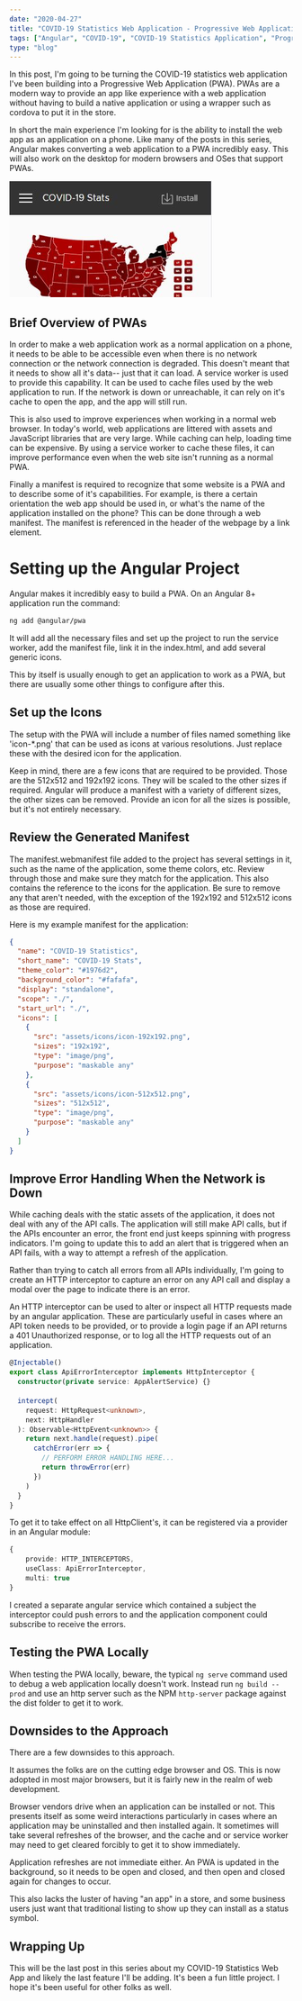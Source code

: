 ```yaml
---
date: "2020-04-27"
title: "COVID-19 Statistics Web Application - Progressive Web Applications with Angular"
tags: ["Angular", "COVID-19", "COVID-19 Statistics Application", "Progressive Web Application"]
type: "blog"
---
```


In this post, I'm going to be turning the COVID-19 statistics web application I've been building into a Progressive Web Application (PWA). PWAs are a modern way to provide an app like experience with a web application without having to build a native application or using a wrapper such as cordova to put it in the store.

In short the main experience I'm looking for is the ability to install the web app as an application on a phone. Like many of the posts in this series, Angular makes converting a web application to a PWA incredibly easy. This will also work on the desktop for modern browsers and OSes that support PWAs.

![COVID-19 Install Button](../images/covid-19-install.jpg)

## Brief Overview of PWAs

In order to make a web application work as a normal application on a phone, it needs to be able to be accessible even when there is no network connection or the network connection is degraded. This doesn't meant that it needs to show all it's data-- just that it can load. A service worker is used to provide this capability. It can be used to cache files used by the web application to run. If the network is down or unreachable, it can rely on it's cache to open the app, and the app will still run.

This is also used to improve experiences when working in a normal web browser. In today's world, web applications are littered with assets and JavaScript libraries that are very large. While caching can help, loading time can be expensive. By using a service worker to cache these files, it can improve performance even when the web site isn't running as a normal PWA.

Finally a manifest is required to recognize that some website is a PWA and to describe some of it's capabilities. For example, is there a certain orientation the web app should be used in, or what's the name of the application installed on the phone? This can be done through a web manifest. The manifest is referenced in the header of the webpage by a link element.

# Setting up the Angular Project

Angular makes it incredibly easy to build a PWA. On an Angular 8+ application run the command:

```bash
ng add @angular/pwa
```

It will add all the necessary files and set up the project to run the service worker, add the manifest file, link it in the index.html, and add several generic icons.

This by itself is usually enough to get an application to work as a PWA, but there are usually some other things to configure after this.

## Set up the Icons

The setup with the PWA will include a number of files named something like 'icon-\*.png' that can be used as icons at various resolutions. Just replace these with the desired icon for the application.

Keep in mind, there are a few icons that are required to be provided. Those are the 512x512 and 192x192 icons. They will be scaled to the other sizes if required. Angular will produce a manifest with a variety of different sizes, the other sizes can be removed. Provide an icon for all the sizes is possible, but it's not entirely necessary.

## Review the Generated Manifest

The manifest.webmanifest file added to the project has several settings in it, such as the name of the application, some theme colors, etc. Review through those and make sure they match for the application. This also contains the reference to the icons for the application. Be sure to remove any that aren't needed, with the exception of the 192x192 and 512x512 icons as those are required.

Here is my example manifest for the application:

```json
{
  "name": "COVID-19 Statistics",
  "short_name": "COVID-19 Stats",
  "theme_color": "#1976d2",
  "background_color": "#fafafa",
  "display": "standalone",
  "scope": "./",
  "start_url": "./",
  "icons": [
    {
      "src": "assets/icons/icon-192x192.png",
      "sizes": "192x192",
      "type": "image/png",
      "purpose": "maskable any"
    },
    {
      "src": "assets/icons/icon-512x512.png",
      "sizes": "512x512",
      "type": "image/png",
      "purpose": "maskable any"
    }
  ]
}
```

## Improve Error Handling When the Network is Down

While caching deals with the static assets of the application, it does not deal with any of the API calls. The application will still make API calls, but if the APIs encounter an error, the front end just keeps spinning with progress indicators. I'm going to update this to add an alert that is triggered when an API fails, with a way to attempt a refresh of the application.

Rather than trying to catch all errors from all APIs individually, I'm going to create an HTTP interceptor to capture an error on any API call and display a modal over the page to indicate there is an error.

An HTTP interceptor can be used to alter or inspect all HTTP requests made by an angular application. These are particularly useful in cases where an API token needs to be provided, or to provide a login page if an API returns a 401 Unauthorized response, or to log all the HTTP requests out of an application.

```typescript
@Injectable()
export class ApiErrorInterceptor implements HttpInterceptor {
  constructor(private service: AppAlertService) {}

  intercept(
    request: HttpRequest<unknown>,
    next: HttpHandler
  ): Observable<HttpEvent<unknown>> {
    return next.handle(request).pipe(
      catchError(err => {
        // PERFORM ERROR HANDLING HERE...
        return throwError(err)
      })
    )
  }
}
```

To get it to take effect on all HttpClient's, it can be registered via a provider in an Angular module:

```typescript
{
    provide: HTTP_INTERCEPTORS,
    useClass: ApiErrorInterceptor,
    multi: true
}
```

I created a separate angular service which contained a subject the interceptor could push errors to and the application component could subscribe to receive the errors.

## Testing the PWA Locally

When testing the PWA locally, beware, the typical `ng serve` command used to debug a web application locally doesn't work. Instead run `ng build --prod` and use an http server such as the NPM `http-server` package against the dist folder to get it to work.

## Downsides to the Approach

There are a few downsides to this approach.

It assumes the folks are on the cutting edge browser and OS. This is now adopted in most major browsers, but it is fairly new in the realm of web development.

Browser vendors drive when an application can be installed or not. This presents itself as some weird interactions particularly in cases where an application may be uninstalled and then installed again. It sometimes will take several refreshes of the browser, and the cache and or service worker may need to get cleared forcibly to get it to show immediately.

Application refreshes are not immediate either. An PWA is updated in the background, so it needs to be open and closed, and then open and closed again for changes to occur.

This also lacks the luster of having "an app" in a store, and some business users just want that traditional listing to show up they can install as a status symbol.

## Wrapping Up

This will be the last post in this series about my COVID-19 Statistics Web App and likely the last feature I'll be adding. It's been a fun little project. I hope it's been useful for other folks as well.
